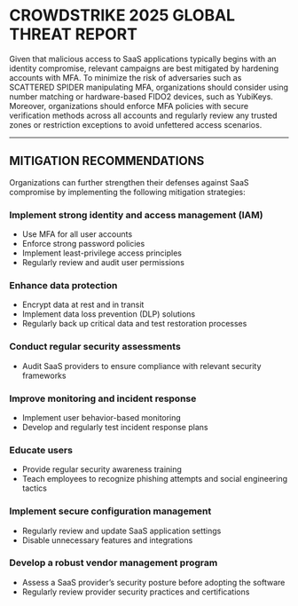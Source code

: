 # CROWDSTRIKE 2025 GLOBAL THREAT REPORT

Given that malicious access to SaaS applications typically begins with an identity compromise, relevant campaigns are best mitigated by hardening accounts with MFA. To minimize the risk of adversaries such as SCATTERED SPIDER manipulating MFA, organizations should consider using number matching or hardware-based FIDO2 devices, such as YubiKeys. Moreover, organizations should enforce MFA policies with secure verification methods across all accounts and regularly review any trusted zones or restriction exceptions to avoid unfettered access scenarios.

---

## MITIGATION RECOMMENDATIONS

Organizations can further strengthen their defenses against SaaS compromise by implementing the following mitigation strategies:

### Implement strong identity and access management (IAM)
- Use MFA for all user accounts
- Enforce strong password policies
- Implement least-privilege access principles
- Regularly review and audit user permissions

### Enhance data protection
- Encrypt data at rest and in transit
- Implement data loss prevention (DLP) solutions
- Regularly back up critical data and test restoration processes

### Conduct regular security assessments
- Audit SaaS providers to ensure compliance with relevant security frameworks

### Improve monitoring and incident response
- Implement user behavior-based monitoring
- Develop and regularly test incident response plans

### Educate users
- Provide regular security awareness training
- Teach employees to recognize phishing attempts and social engineering tactics

### Implement secure configuration management
- Regularly review and update SaaS application settings
- Disable unnecessary features and integrations

### Develop a robust vendor management program
- Assess a SaaS provider’s security posture before adopting the software
- Regularly review provider security practices and certifications